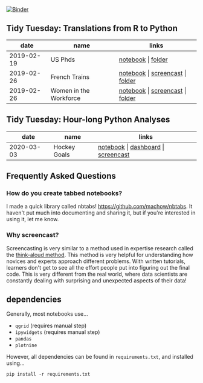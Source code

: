 [![Binder](https://mybinder.org/badge_logo.svg)](https://mybinder.org/v2/gh/machow/tidytuesday-py/master)

## Tidy Tuesday: Translations from R to Python

| date | name | links |
| ---- | ---- | ------ |
| 2019-02-19 <a name="toc-us-phds"></a> | US Phds | [notebook](https://mchow.com/tidytuesday-py/us_phds_siuba-tabbed.html) \|  [folder](/dgrtwo-translations/2019-02-19-us_phds) |
| 2019-02-26 <a name="toc-trains"></a> | French Trains | [notebook](https://machow.github.io/tidytuesday-py/french-trains-siuba-tabbed.html) \| [screencast](https://youtu.be/jP_WXc9GV4k) \| [folder](/dgrtwo-translations/2019-02-26-french-trains) | 
| 2019-02-26 <a name="toc-women-workforce"></a> | Women in the Workforce | [notebook](https://mchow.com/tidytuesday-py/women-workplace-siuba-tabbed.html) \| [screencast](https://youtu.be/zjRTpYK9TRk) \| [folder](/dgrtwo-translations/app-2019-03-05-women-workplace) | 

## Tidy Tuesday: Hour-long Python Analyses

| date | name | links |
| ---- | ---- | ------ |
| 2020-03-03 <a name="toc-hockey"></a> | Hockey Goals | [notebook](https://github.com/machow/tidytuesday-py/blob/master/2020-03-03-hockey.py) \| [dashboard](https://github.com/machow/tidytuesday-py/blob/master/2020-03-03-hockey-streamlit.py) \| [screencast](https://youtu.be/rXuAVLltD3I) |

## Frequently Asked Questions

### How do you create tabbed notebooks?

I made a quick library called nbtabs! https://github.com/machow/nbtabs. It haven't put much into documenting and sharing it, but if you're interested in using it, let me know.

### Why screencast?

Screencasting is very similar to a method used in expertise research called the [think-aloud method](https://en.wikipedia.org/wiki/Think_aloud_protocol). This method is very helpful for understanding how novices and experts approach different problems. With written tutorials, learners don't get to see all the effort people put into figuring out the final code. This is very different from the real world, where data scientists are constantly dealing with surprising and unexpected aspects of their data!

dependencies
------------

Generally, most notebooks use...

* `qgrid` (requires manual step)
* `ipywidgets` (requires manual step)
* `pandas`
* `plotnine`

However, all dependencies can be found in `requirements.txt`, and installed using...

```
pip install -r requirements.txt
```
